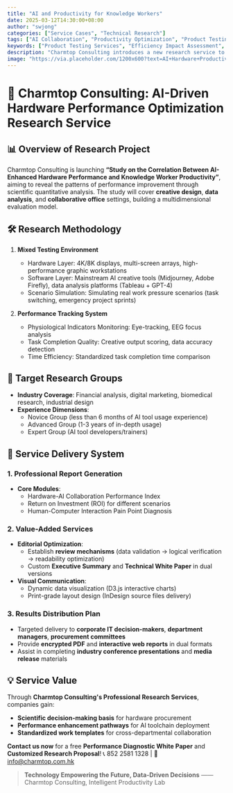 ```yaml
---
title: "AI and Productivity for Knowledge Workers"
date: 2025-03-12T14:30:00+08:00
author: "swjong"
categories: ["Service Cases", "Technical Research"]
tags: ["AI Collaboration", "Productivity Optimization", "Product Testing", "Workflow Analysis", "Knowledge Workers"]
keywords: ["Product Testing Services", "Efficiency Impact Assessment", "High-Resolution External Displays", "AI-Enhanced Workflow", "Creative Collaboration Tools"]
description: "Charmtop Consulting introduces a new research service to evaluate the synergistic effects of AI tools and hardware upgrades on the productivity of knowledge workers, providing professional reports and visual solutions."
image: "https://via.placeholder.com/1200x600?text=AI+Hardware+Productivity+Study"
---
```


# 🌟 Charmtop Consulting: AI-Driven Hardware Performance Optimization Research Service

## 📊 Overview of Research Project
Charmtop Consulting is launching **“Study on the Correlation Between AI-Enhanced Hardware Performance and Knowledge Worker Productivity”**, aiming to reveal the patterns of performance improvement through scientific quantitative analysis. The study will cover **creative design**, **data analysis**, and **collaborative office** settings, building a multidimensional evaluation model.

## 🛠️ Research Methodology
1. **Mixed Testing Environment**
   - Hardware Layer: 4K/8K displays, multi-screen arrays, high-performance graphic workstations
   - Software Layer: Mainstream AI creative tools (Midjourney, Adobe Firefly), data analysis platforms (Tableau + GPT-4)
   - Scenario Simulation: Simulating real work pressure scenarios (task switching, emergency project sprints)

2. **Performance Tracking System**
   - Physiological Indicators Monitoring: Eye-tracking, EEG focus analysis
   - Task Completion Quality: Creative output scoring, data accuracy detection
   - Time Efficiency: Standardized task completion time comparison

## 👥 Target Research Groups
- **Industry Coverage**: Financial analysis, digital marketing, biomedical research, industrial design
- **Experience Dimensions**:
  - Novice Group (less than 6 months of AI tool usage experience)
  - Advanced Group (1-3 years of in-depth usage)
  - Expert Group (AI tool developers/trainers)

## 📝 Service Delivery System
### 1. Professional Report Generation
- **Core Modules**:
  - Hardware-AI Collaboration Performance Index
  - Return on Investment (ROI) for different scenarios
  - Human-Computer Interaction Pain Point Diagnosis

### 2. Value-Added Services
- **Editorial Optimization**:
  - Establish **review mechanisms** (data validation → logical verification → readability optimization)
  - Custom **Executive Summary** and **Technical White Paper** in dual versions
- **Visual Communication**:
  - Dynamic data visualization (D3.js interactive charts)
  - Print-grade layout design (InDesign source files delivery)

### 3. Results Distribution Plan
- Targeted delivery to **corporate IT decision-makers**, **department managers**, **procurement committees**
- Provide **encrypted PDF** and **interactive web reports** in dual formats
- Assist in completing **industry conference presentations** and **media release** materials

## 💡 Service Value
Through **Charmtop Consulting's Professional Research Services**, companies gain:
- **Scientific decision-making basis** for hardware procurement
- **Performance enhancement pathways** for AI toolchain deployment
- **Standardized work templates** for cross-departmental collaboration

**Contact us now** for a free **Performance Diagnostic White Paper** and **Customized Research Proposal**!
📞 852 2581 1328 | 📩 info@charmtop.com.hk

> **Technology Empowering the Future, Data-Driven Decisions**
> —— Charmtop Consulting, Intelligent Productivity Lab
